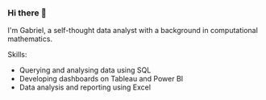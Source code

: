 ### Hi there 👋


I'm Gabriel, a self-thought data analyst with a background in computational mathematics.

Skills:
* Querying and analysing data using SQL
* Developing dashboards on Tableau and Power BI
* Data analysis and reporting using Excel
